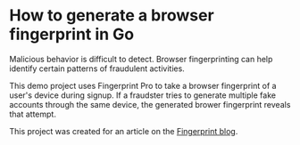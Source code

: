 # How to generate a browser fingerprint in Go

Malicious behavior is difficult to detect. Browser fingerprinting can help identify certain patterns of fraudulent activities.

This demo project uses Fingerprint Pro to take a browser fingerprint of a user's device during signup. If a fraudster tries to generate multiple fake accounts through the same device, the generated brower fingerprint reveals that attempt. 

This project was created for an article on the [Fingerprint blog](https://fingerprint.com/blog/).